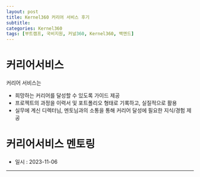 ```yaml
---
layout: post
title: Kernel360 커리어 서비스 후기 
subtitle: 
categories: Kernel360
tags: [부트캠프, 국비지원, 커널360, Kernel360, 백엔드]
---
```



# 커리어서비스

커리어 서비스는 


- 희망하는 커리어를 달성할 수 있도록 가이드 제공
- 프로젝트의 과정을 이력서 및 포트폴리오 형태로 기록하고, 실질적으로 활용
- 실무에 계신 디렉터님, 멘토님과의 소통을 통해 커리어 달성에 필요한 지식/경험 제공





# 커리어서비스 멘토링

- 일시 : 2023-11-06


---
